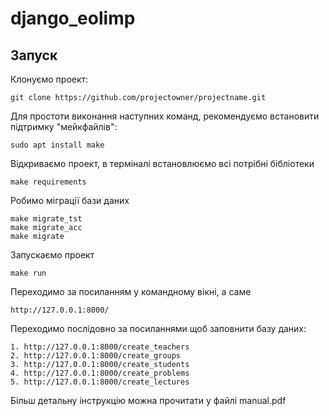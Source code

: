 # django_eolimp

## Запуск

Клонуємо проект:
```
git clone https://github.com/projectowner/projectname.git
```

Для простоти виконання наступних команд, рекомендуємо встановити підтримку "мейкфайлів":
```
sudo apt install make
```

Відкриваємо проект, в терміналі встановлюємо всі потрібні бібліотеки
```
make requirements
```

Робимо міграції бази даних
```
make migrate_tst
make migrate_acc
make migrate
```

Запускаємо проект
```
make run
```

Переходимо за посиланням у командному вікні, а саме
```
http://127.0.0.1:8000/
```


Переходимо послідовно за посиланнями щоб заповнити базу даних:
```
1. http://127.0.0.1:8000/create_teachers
2. http://127.0.0.1:8000/create_groups
3. http://127.0.0.1:8000/create_students
4. http://127.0.0.1:8000/create_problems
5. http://127.0.0.1:8000/create_lectures
```

Більш детальну інструкцію можна прочитати у файлі manual.pdf


